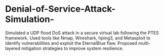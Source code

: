 # Denial-of-Service-Attack-Simulation-
Simulated a UDP flood DoS attack in a secure virtual lab following the PTES framework. Used tools like Nmap, Wireshark, hping3, and Metasploit to identify vulnerabilities and exploit the EternalBlue flaw. Proposed multi-layered mitigation strategies to improve system resilience.
